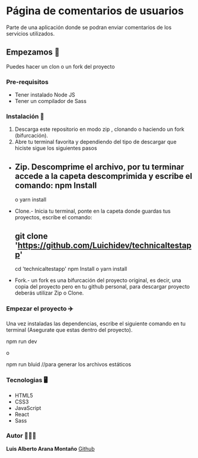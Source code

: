 # Página de comentarios de usuarios

Parte de una aplicación donde se podran enviar comentarios de los servicios utilizados.

## Empezamos 🚀

Puedes hacer un clon o un fork del proyecto

### Pre-requisitos

* Tener instalado Node JS
* Tener un compilador de Sass

### Instalación 🔧

1. Descarga este repositorio en modo zip , clonando o haciendo un fork (bifurcación).
2. Abre tu terminal favorita y dependiendo del tipo de descargar que hiciste sigue los siguientes pasos 
* Zip. Descomprime el archivo, por tu terminar accede a la capeta descomprimida y escribe el comando: 
   npm Install
   --
   o
   yarn install

* Clone.- Inicia tu terminal, ponte en la capeta donde guardas tus proyectos, escribe el comando:
      
   git clone 'https://github.com/Luichidev/technicaltestapp'
   --
   cd 'technicaltestapp'
   npm Install
   o
   yarn install

* Fork.- un fork es una bifurcación del proyecto original, es decir, una copia del proyecto pero en tu github personal, para descargar proyecto deberás utilizar Zip o Clone.
   
### Empezar el proyecto ✈️

Una vez instaladas las dependencias, escribe el siguiente comando en tu terminal (Asegurate que estas dentro del proyecto).

npm run dev

o

npm run bluid  //para generar los archivos estáticos


### Tecnologias 🖥️

- HTML5
- CSS3
- JavaScript
- React
- Sass

### Autor 👨🏽‍💻

**Luis Alberto Arana Montaño** [Github](https://github.com/luichidev)
